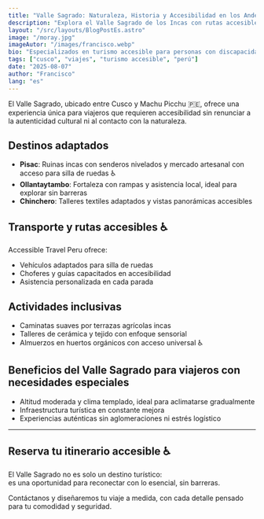 ```yaml
---
title: "Valle Sagrado: Naturaleza, Historia y Accesibilidad en los Andes"
description: "Explora el Valle Sagrado de los Incas con rutas accesibles, experiencias culturales y paisajes que te conectan con lo esencial"
layout: "/src/layouts/BlogPostEs.astro"
image: "/moray.jpg"
imageAutor: "/images/francisco.webp"
bio: "Especializados en turismo accesible para personas con discapacidad. Conectamos aventura y accesibilidad en todo el Perú."
tags: ["cusco", "viajes", "turismo accesible", "perú"]
date: "2025-08-07"
author: "Francisco"
lang: "es"
---
```


El Valle Sagrado, ubicado entre Cusco y Machu Picchu 🇵🇪, ofrece una experiencia única para viajeros que requieren accesibilidad sin renunciar a la autenticidad cultural ni al contacto con la naturaleza.



## **Destinos adaptados**

- **Pisac**: Ruinas incas con senderos nivelados y mercado artesanal con acceso para silla de ruedas ♿  
- **Ollantaytambo**: Fortaleza con rampas y asistencia local, ideal para explorar sin barreras  
- **Chinchero**: Talleres textiles adaptados y vistas panorámicas accesibles



## **Transporte y rutas accesibles ♿**

Accessible Travel Peru ofrece:

- Vehículos adaptados para silla de ruedas  
- Choferes y guías capacitados en accesibilidad  
- Asistencia personalizada en cada parada



## **Actividades inclusivas**

- Caminatas suaves por terrazas agrícolas incas  
- Talleres de cerámica y tejido con enfoque sensorial  
- Almuerzos en huertos orgánicos con acceso universal ♿



## **Beneficios del Valle Sagrado para viajeros con necesidades especiales**
- Altitud moderada y clima templado, ideal para aclimatarse gradualmente  
- Infraestructura turística en constante mejora  
- Experiencias auténticas sin aglomeraciones ni estrés logístico

---

## **Reserva tu itinerario accesible ♿**

El Valle Sagrado no es solo un destino turístico:  
es una oportunidad para reconectar con lo esencial, sin barreras.

Contáctanos y diseñaremos tu viaje a medida, con cada detalle pensado para tu comodidad y seguridad.
